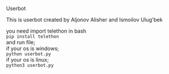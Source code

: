 Userbot

This is userbot created by Aljonov Alisher and Ismoilov Ulug'bek 

<i class="fa-solid fa-message-bot"></i>
you need import telethon in bash
<br>
```pip install telethon```
<br>
and run file;
<br>
if your os is windows;
<br>
```python userbot.py```
<br>
if your os is linux;
<br>
```python3 userbot.py```
